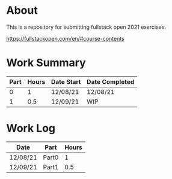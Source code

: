 # About
This is a repository for submitting fullstack open 2021 exercises.

https://fullstackopen.com/en/#course-contents

# Work Summary
| Part | Hours | Date Start | Date Completed |
| ---- | ----- | ---------- | -------------- |
| 0    | 1     | 12/08/21   | 12/08/21       |
| 1    | 0.5   | 12/09/21   | WIP            |

# Work Log
| Date     | Part  | Hours |
| -------- | ----- | ----- |
| 12/08/21 | Part0 | 1     |
| 12/09/21 | Part1 | 0.5   |